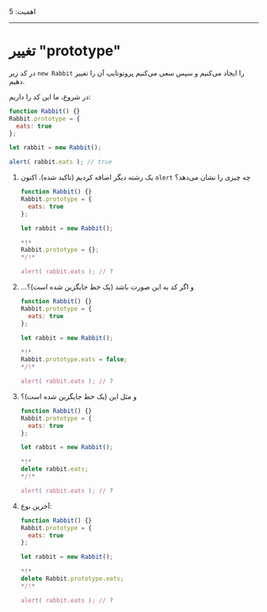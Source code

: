 اهمیت: 5

---

# تغییر "prototype"

در کد زیر `new Rabbit` را ایجاد می‌کنیم و سپس سعی می‌کنیم پروتوتایپ آن را تغییر دهیم.

در شروع، ما این کد را داریم:

```js run
function Rabbit() {}
Rabbit.prototype = {
  eats: true
};

let rabbit = new Rabbit();

alert( rabbit.eats ); // true
```


1. یک رشته دیگر اضافه کردیم (تاکید شده). اکنون `alert` چه چیزی را نشان می‌دهد؟

    ```js
    function Rabbit() {}
    Rabbit.prototype = {
      eats: true
    };

    let rabbit = new Rabbit();

    *!*
    Rabbit.prototype = {};
    */!*

    alert( rabbit.eats ); // ?
    ```

2. ...و اگر کد به این صورت باشد (یک خط جایگزین شده است)؟

    ```js
    function Rabbit() {}
    Rabbit.prototype = {
      eats: true
    };

    let rabbit = new Rabbit();

    *!*
    Rabbit.prototype.eats = false;
    */!*

    alert( rabbit.eats ); // ?
    ```

3. و مثل این (یک خط جایگزین شده است)؟

    ```js
    function Rabbit() {}
    Rabbit.prototype = {
      eats: true
    };

    let rabbit = new Rabbit();

    *!*
    delete rabbit.eats;
    */!*

    alert( rabbit.eats ); // ?
    ```

4. آخرین نوع:

    ```js
    function Rabbit() {}
    Rabbit.prototype = {
      eats: true
    };

    let rabbit = new Rabbit();

    *!*
    delete Rabbit.prototype.eats;
    */!*

    alert( rabbit.eats ); // ?
    ```

